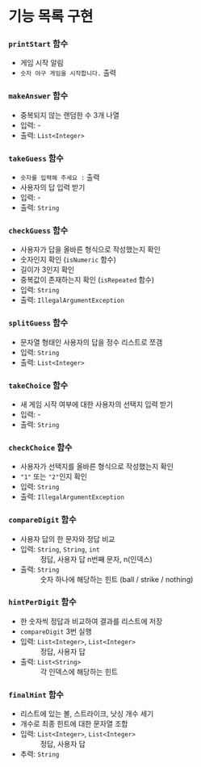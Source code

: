# 기능 목록 구현

### `printStart` 함수 
* 게임 시작 알림
* `숫자 야구 게임을 시작합니다.` 출력

### `makeAnswer` 함수
* 중복되지 않는 랜덤한 수 3개 나열
* 입력: -
* 출력: `List<Integer>`

### `takeGuess` 함수
* `숫자를 입력해 주세요 :` 출력
* 사용자의 답 입력 받기
* 입력: -
* 출력: `String`

### `checkGuess` 함수
* 사용자가 답을 올바른 형식으로 작성했는지 확인
* 숫자인지 확인 (`isNumeric` 함수)
* 길이가 3인지 확인
* 중복값이 존재하는지 확인 (`isRepeated` 함수)
* 입력: `String`
* 출력: `IllegalArgumentException` 

### `splitGuess` 함수
* 문자열 형태인 사용자의 답을 정수 리스트로 쪼갬
* 입력: `String`
* 출력: `List<Integer>`

### `takeChoice` 함수
* 새 게임 시작 여부에 대한 사용자의 선택지 입력 받기
* 입력: -
* 출력: `String`

### `checkChoice` 함수
* 사용자가 선택지를 올바른 형식으로 작성했는지 확인
* `"1"` 또는 `"2"`인지 확인
* 입력: `String`
* 출력: `IllegalArgumentException`

### `compareDigit` 함수
* 사용자 답의 한 문자와 정답 비교
* 입력: `String`, `String`, `int`
  <br>&nbsp;&nbsp;&nbsp;&nbsp;&nbsp;&nbsp;&nbsp;&nbsp;&nbsp;
  정답, 사용자 답 n번째 문자, n(인덱스)
* 출력: `String`
  <br>&nbsp;&nbsp;&nbsp;&nbsp;&nbsp;&nbsp;&nbsp;&nbsp;&nbsp;
  숫자 하나에 해당하는 힌트 (ball / strike / nothing)

### `hintPerDigit` 함수
* 한 숫자씩 정답과 비교하여 결과를 리스트에 저장
* `compareDigit` 3번 실행
* 입력: `List<Integer>`, `List<Integer>`
  <br>&nbsp;&nbsp;&nbsp;&nbsp;&nbsp;&nbsp;&nbsp;&nbsp;&nbsp;
  정답, 사용자 답
* 출력: `List<String>`
  <br>&nbsp;&nbsp;&nbsp;&nbsp;&nbsp;&nbsp;&nbsp;&nbsp;&nbsp;
  각 인덱스에 해당하는 힌트

### `finalHint` 함수
* 리스트에 있는 볼, 스트라이크, 낫싱 개수 세기
* 개수로 최종 힌트에 대한 문자열 조합
* 입력: `List<Integer>`, `List<Integer>`
  <br>&nbsp;&nbsp;&nbsp;&nbsp;&nbsp;&nbsp;&nbsp;&nbsp;&nbsp;
  정답, 사용자 답
* 추력: `String`